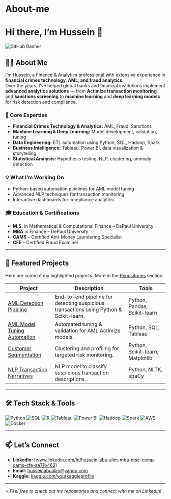 # About-me

# Hi there, I’m Hussein 👋

![GitHub Banner](https://via.placeholder.com/1200x300.png?text=Finance+%26+Analytics+%7C+Data+Science+%7C+AML+%26+Fraud+Analytics)

## 👨‍💻 About Me
I’m Hussein, a Finance & Analytics professional with extensive experience in **financial crimes technology, AML, and fraud analytics**.  
Over the years, I’ve helped global banks and financial institutions implement **advanced analytics solutions** — from **Actimize transaction monitoring** and **sanctions screening** to **machine learning** and **deep learning models** for risk detection and compliance.

### 🎯 Core Expertise
- **Financial Crimes Technology & Analytics:** AML, Fraud, Sanctions  
- **Machine Learning & Deep Learning:** Model development, validation, tuning  
- **Data Engineering:** ETL automation using Python, SQL, Hadoop, Spark  
- **Business Intelligence:** Tableau, Power BI, data visualization & storytelling  
- **Statistical Analysis:** Hypothesis testing, NLP, clustering, anomaly detection  

### 💡 What I’m Working On
- Python-based automation pipelines for AML model tuning  
- Advanced NLP techniques for transaction monitoring  
- Interactive dashboards for compliance analytics  

### 🎓 Education & Certifications
- **M.S.** in Mathematical & Computational Finance – DePaul University  
- **MBA** in Finance – DePaul University  
- **CAMS** – Certified Anti-Money Laundering Specialist  
- **CFE** – Certified Fraud Examiner  

---

## 📂 Featured Projects
Here are some of my highlighted projects. More in the [Repositories](https://github.com/yourusername?tab=repositories) section.

| Project | Description | Tools |
|---------|-------------|-------|
| [AML Detection Pipeline](https://github.com/OlimH/aml-transaction-monitoring--/tree/56a09ec960df8eaff8786f6e1426b501e609b2be/Desktop/GitHub%20Projects/banking-data-science-projects%3A/aml-transaction-monitoring%3A) | End-to-end pipeline for detecting suspicious transactions using Python & Scikit-learn. | Python, Pandas, Scikit-learn | 
| [AML Model Tuning Automation]() | Automated tuning & validation for AML Actimize models. | Python, SQL, Tableau |
| [Customer Segmentation](https://github.com/OlimH/Customer-Segmentation-using-K-Means-Clustering.git) | Clustering and profiling for targeted risk monitoring. | Python, Scikit-learn, Matplotlib |
| [NLP Transaction Narratives]() | NLP model to classify suspicious transaction descriptions. | Python, NLTK, spaCy |

---

## 🛠 Tech Stack & Tools
![Python](https://img.shields.io/badge/-Python-3776AB?logo=python&logoColor=white)
![SQL](https://img.shields.io/badge/-SQL-336791?logo=postgresql&logoColor=white)
![R](https://img.shields.io/badge/-R-276DC3?logo=r&logoColor=white)
![Tableau](https://img.shields.io/badge/-Tableau-E97627?logo=tableau&logoColor=white)
![Power BI](https://img.shields.io/badge/-PowerBI-F2C811?logo=powerbi&logoColor=black)
![Hadoop](https://img.shields.io/badge/-Hadoop-66CCFF?logo=apachehadoop&logoColor=black)
![Spark](https://img.shields.io/badge/-Spark-E25A1C?logo=apachespark&logoColor=white)
![AWS](https://img.shields.io/badge/-AWS-232F3E?logo=amazonaws&logoColor=white)
![Docker](https://img.shields.io/badge/-Docker-2496ED?logo=docker&logoColor=white)

---

## 📫 Let’s Connect
- **LinkedIn:** [www.linkedin.com/in/hussein-abu-alim-mba-msc-comp-cams-cfe-aa71b462)  
- **Email:** [husseinabualim@yahoo.com](mailto:husseinabualim@yahoo.com)  
- **Kaggle:** [kaggle.com/yourkaggleprofile](https://www.kaggle.com/)  

---

⭐ *Feel free to check out my repositories and connect with me on LinkedIn!*
